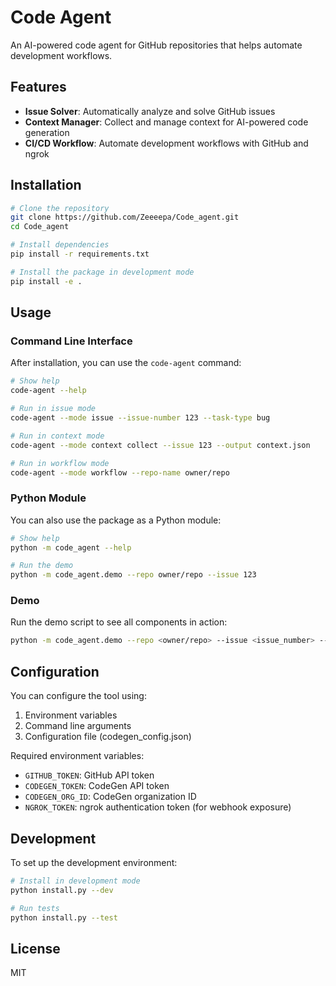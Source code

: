 # Code Agent

An AI-powered code agent for GitHub repositories that helps automate development workflows.

## Features

- **Issue Solver**: Automatically analyze and solve GitHub issues
- **Context Manager**: Collect and manage context for AI-powered code generation
- **CI/CD Workflow**: Automate development workflows with GitHub and ngrok

## Installation

```bash
# Clone the repository
git clone https://github.com/Zeeeepa/Code_agent.git
cd Code_agent

# Install dependencies
pip install -r requirements.txt

# Install the package in development mode
pip install -e .
```

## Usage

### Command Line Interface

After installation, you can use the `code-agent` command:

```bash
# Show help
code-agent --help

# Run in issue mode
code-agent --mode issue --issue-number 123 --task-type bug

# Run in context mode
code-agent --mode context collect --issue 123 --output context.json

# Run in workflow mode
code-agent --mode workflow --repo-name owner/repo
```

### Python Module

You can also use the package as a Python module:

```bash
# Show help
python -m code_agent --help

# Run the demo
python -m code_agent.demo --repo owner/repo --issue 123
```

### Demo

Run the demo script to see all components in action:

```bash
python -m code_agent.demo --repo <owner/repo> --issue <issue_number> --codegen-token <token> --codegen-org-id <org_id> --github-token <token>
```

## Configuration

You can configure the tool using:

1. Environment variables
2. Command line arguments
3. Configuration file (codegen_config.json)

Required environment variables:

- `GITHUB_TOKEN`: GitHub API token
- `CODEGEN_TOKEN`: CodeGen API token
- `CODEGEN_ORG_ID`: CodeGen organization ID
- `NGROK_TOKEN`: ngrok authentication token (for webhook exposure)

## Development

To set up the development environment:

```bash
# Install in development mode
python install.py --dev

# Run tests
python install.py --test
```

## License

MIT

